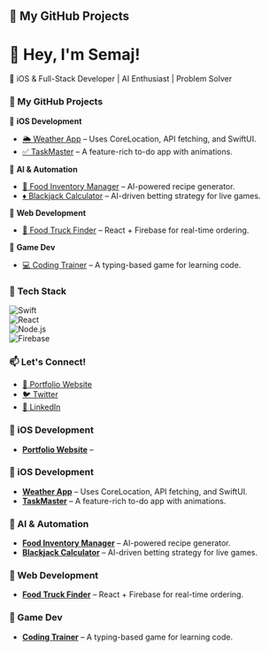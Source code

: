 ## 📂 My GitHub Projects

# 👋 Hey, I'm Semaj!  
🚀 iOS & Full-Stack Developer | AI Enthusiast | Problem Solver  

### 📂 My GitHub Projects  
🔹 **iOS Development**  
- [🌦 Weather App](https://github.com/yourusername/weather-app) – Uses CoreLocation, API fetching, and SwiftUI.  
- [✅ TaskMaster](https://github.com/yourusername/taskmaster) – A feature-rich to-do app with animations.  

🔹 **AI & Automation**  
- [🛒 Food Inventory Manager](https://github.com/yourusername/food-inventory-manager) – AI-powered recipe generator.  
- [♦ Blackjack Calculator](https://github.com/yourusername/blackjack-calc) – AI-driven betting strategy for live games.  

🔹 **Web Development**  
- [🚚 Food Truck Finder](https://github.com/yourusername/food-truck-app) – React + Firebase for real-time ordering.  

🔹 **Game Dev**  
- [💻 Coding Trainer](https://github.com/yourusername/coding-trainer) – A typing-based game for learning code.  

### 🔧 **Tech Stack**  
![Swift](https://img.shields.io/badge/Swift-FA7343?style=flat&logo=swift&logoColor=white)  
![React](https://img.shields.io/badge/React-61DAFB?style=flat&logo=react&logoColor=black)  
![Node.js](https://img.shields.io/badge/Node.js-43853D?style=flat&logo=node.js&logoColor=white)  
![Firebase](https://img.shields.io/badge/Firebase-FFCA28?style=flat&logo=firebase&logoColor=black)  

### 📫 **Let's Connect!**  
- [📎 Portfolio Website](https://yourportfolio.com)  
- [🐦 Twitter](https://twitter.com/yourhandle)  
- [💼 LinkedIn](https://linkedin.com/in/yourhandle)  






### 🔹 iOS Development
- **[Portfolio Website](https://google.com)** – 

### 🔹 iOS Development
- **[Weather App](https://github.com/yourusername/weather-app)** – Uses CoreLocation, API fetching, and SwiftUI.
- **[TaskMaster](https://github.com/yourusername/taskmaster)** – A feature-rich to-do app with animations.

### 🔹 AI & Automation
- **[Food Inventory Manager](https://github.com/yourusername/food-inventory-manager)** – AI-powered recipe generator.
- **[Blackjack Calculator](https://github.com/yourusername/blackjack-calc)** – AI-driven betting strategy for live games.

### 🔹 Web Development
- **[Food Truck Finder](https://github.com/yourusername/food-truck-app)** – React + Firebase for real-time ordering.

### 🔹 Game Dev
- **[Coding Trainer](https://github.com/yourusername/coding-trainer)** – A typing-based game for learning code.
